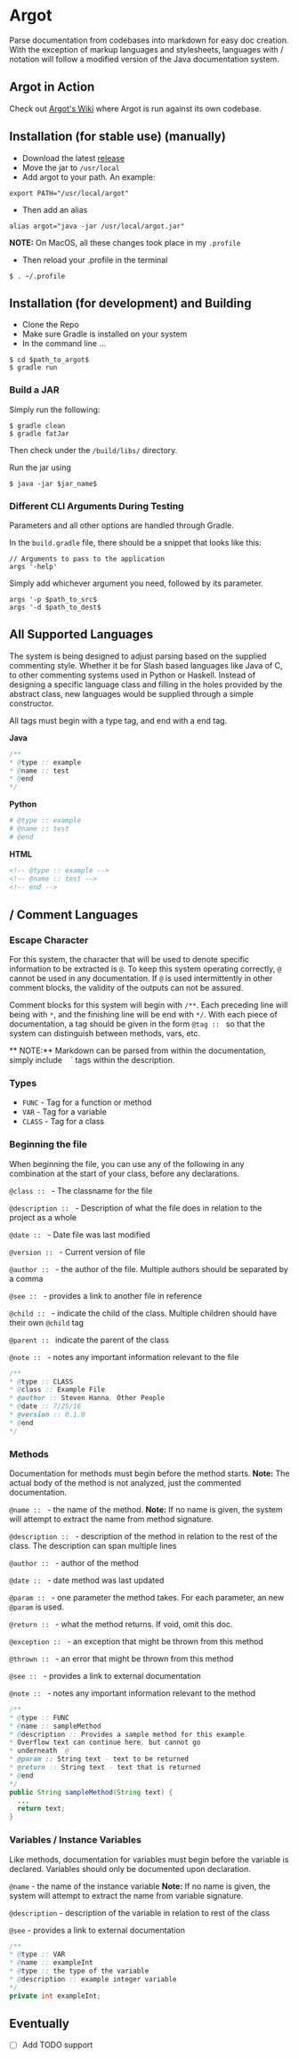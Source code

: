 # Argot
Parse documentation from codebases into markdown for easy doc creation.  With the exception of markup languages and stylesheets, languages with / notation will follow a modified version of the Java documentation system.

## Argot in Action
Check out [Argot's Wiki](https://github.com/steventhanna/Argot/wiki) where Argot is run against its own codebase.

## Installation (for stable use) (manually)
- Download the latest [release](https://github.com/steventhanna/Argot/releases)
- Move the jar to `/usr/local`
- Add argot to your path. An example:

```
export PATH="/usr/local/argot"
```

- Then add an alias

```
alias argot="java -jar /usr/local/argot.jar"
```

**NOTE:** On MacOS, all these changes took place in my `.profile`

- Then reload your .profile in the terminal
```
$ . ~/.profile  
```



## Installation (for development) and Building
- Clone the Repo
- Make sure Gradle is installed on your system
- In the command line ...

```shell
$ cd $path_to_argot$
$ gradle run
```

### Build a JAR
Simply run the following:

```shell
$ gradle clean
$ gradle fatJar
```

Then check under the `/build/libs/` directory.

Run the jar using

```shell
$ java -jar $jar_name$
```

### Different CLI Arguments During Testing
Parameters and all other options are handled through Gradle.

In the `build.gradle` file, there should be a snippet that looks like this:

```
// Arguments to pass to the application
args '-help'
```

Simply add whichever argument you need, followed by its parameter.

```
args '-p $path_to_src$
args '-d $path_to_dest$
```

## All Supported Languages
The system is being designed to adjust parsing based on the supplied commenting style. Whether it be for Slash based languages like Java of C, to other commenting systems used in Python or Haskell. Instead of designing a specific language class and filling in the holes provided by the abstract class, new languages would be supplied through a simple constructor.

All tags must begin with a type tag, and end with a end tag.

**Java**
```java
/**
* @type :: example
* @name :: test
* @end
*/
```

**Python**
```py
# @type :: example
# @name :: test
# @end
```

**HTML**
```html
<!-- @type :: example -->
<!-- @name :: test -->
<!-- end -->
```

## / Comment Languages

### Escape Character
For this system, the character that will be used to denote specific information to be extracted is `@`.  To keep this system operating correctly, `@` cannot be used in any documentation.  If `@` is used intermittently in other comment blocks, the validity of the outputs can not be assured.

Comment blocks for this system will begin with `/**`.  Each preceding line will being with `*`, and the finishing line will be end with `*/`.  With each piece of documentation, a tag should be given in the form `@tag :: ` so that the system can distinguish between methods, vars, etc.

** NOTE:**  Markdown can be parsed from within the documentation, simply include ` ` ` tags within the description.

### Types
- `FUNC` - Tag for a function or method
- `VAR` - Tag for a variable
- `CLASS` - Tag for a class

### Beginning the file
When beginning the file, you can use any of the following in any combination at the start of your class, before any declarations.

`@class :: ` - The classname for the file

`@description :: ` - Description of what the file does in relation to the project as a whole

`@date :: ` - Date file was last modified

`@version :: ` - Current version of file

`@author :: ` - the author of the file. Multiple authors should be separated by a comma

`@see :: ` - provides a link to another file in reference

`@child :: ` - indicate the child of the class.  Multiple children should have their own `@child` tag

`@parent :: ` indicate the parent of the class

`@note :: ` - notes any important information relevant to the file

```java
/**
* @type :: CLASS
* @class :: Example File
* @author :: Steven Hanna, Other People
* @date :: 7/25/16
* @version :: 0.1.0
* @end
*/
```

### Methods
Documentation for methods must begin before the method starts.
**Note:** The actual body of the method is not analyzed, just the commented documentation.

`@name :: ` - the name of the method. **Note:** If no name is given, the system will attempt to extract the name from method signature.

`@description :: ` - description of the method in relation to the rest of the class. The description can span multiple lines

`@author :: ` - author of the method

`@date :: ` - date method was last updated

`@param :: ` - one parameter the method takes.  For each parameter, an new `@param` is used.

`@return :: ` - what the method returns. If void, omit this doc.

`@exception :: ` - an exception that might be thrown from this method

`@thrown :: ` - an error that might be thrown from this method

`@see :: ` - provides a link to external documentation

`@note :: ` - notes any important information relevant to the method


```java
/**
* @type :: FUNC
* @name :: sampleMethod
* @description :: Provides a sample method for this example.
* Overflow text can continue here, but cannot go
* underneath `@`
* @param :: String text - text to be returned
* @return :: String text - text that is returned
* @end
*/
public String sampleMethod(String text) {
  ...
  return text;
}
```

### Variables / Instance Variables
Like methods, documentation for variables must begin before the variable is declared.  Variables should only be documented upon declaration.

`@name` - the name of the instance variable **Note:** If no name is given, the system will attempt to extract the name from variable signature.

`@description` - description of the variable in relation to rest of the class

`@see` - provides a link to external documentation


```java
/**
* @type :: VAR
* @name :: exampleInt
* @type :: the type of the variable
* @description :: example integer variable
*/
private int exampleInt;
```

## Eventually
- [ ] Add TODO support
